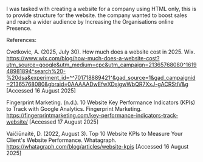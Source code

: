 I was tasked with creating a website for a company using HTML only, this is to provide structure for the website. the company wanted to boost sales and reach a wider audience by Increasing the Organisations online Presence.

References:

Cvetkovic, A. (2025, July 30). How much does a website cost in 2025. Wix. https://www.wix.com/blog/how-much-does-a-website-cost?utm_source=google&utm_medium=cpc&utm_campaign=21365768080^161948981894^search%20-%20dsa&experiment_id=^^701718889421^&gad_source=1&gad_campaignid=21365768080&gbraid=0AAAAADwEfwXDsjgwWbQR7XxJ-gACRStIV&g  [Accessed 16 August 2025] 

Fingerprint Marketing. (n.d.). 10 Website Key Performance Indicators (KPIs) to Track with Google Analytics. Fingerprint Marketing. https://fingerprintmarketing.com/key-performance-indicators-track-website/  [Accessed 17 August 2025] 

Vaičiūnaitė, D. (2022, August 3). Top 10 Website KPIs to Measure Your Client's Website Performance. Whatagraph. https://whatagraph.com/blog/articles/website-kpis [Accessed 16 August 2025] 

 
